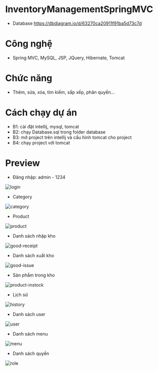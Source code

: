 # InventoryManagementSpringMVC
- Database
https://dbdiagram.io/d/63270ca20911f91ba5d73c7d
# Công nghệ
- Spring MVC, MySQL, JSP, JQuery, Hibernate, Tomcat
# Chức năng
- Thêm, sửa, xóa, tìm kiếm, sắp xếp, phân quyền...

# Cách chạy dự án
- B1: cài đặt intellij, mysql, tomcat
- B2: chạy Database.sql trong folder database
- B3: mở project trên intellij và cấu hình tomcat cho project
- B4: chạy project với tomcat

# Preview
- Đăng nhập: admin - 1234

![login](https://user-images.githubusercontent.com/95007804/204358288-a20aecf0-91a3-4615-bbbc-dc439955d84c.png)

- Category

![category](https://user-images.githubusercontent.com/95007804/204361223-8ff1d07a-63d8-49a4-a855-3e87393b19c9.png)

- Product

![product](https://user-images.githubusercontent.com/95007804/204361253-219d547b-09de-43b4-a314-ef304c798d37.png)

- Danh sách nhập kho

![good-receipt](https://user-images.githubusercontent.com/95007804/204361293-abe38927-8297-4311-8202-9d98d5a2cb11.png)

- Danh sách xuất kho

![good-issue](https://user-images.githubusercontent.com/95007804/204361344-caf59a11-1f51-41ff-a24d-8e4128e4fdd6.png)

- Sản phẩm trong kho

![product-instock](https://user-images.githubusercontent.com/95007804/204361550-0b8becb2-7029-4e54-bf37-a44dd13550fb.png)

- Lịch sử 

![history](https://user-images.githubusercontent.com/95007804/204361592-073912b4-1608-4905-8c5b-9b6c907a9ff5.png)

- Danh sách user

![user](https://user-images.githubusercontent.com/95007804/204361663-fe44c18d-286c-4267-b6bc-38c2171f1abb.png)

- Danh sách menu

![menu](https://user-images.githubusercontent.com/95007804/204361749-ab786eed-aa6f-45aa-b901-8d6f562c5882.png)

- Danh sách quyền

![role](https://user-images.githubusercontent.com/95007804/204361780-18a19ff3-602a-4180-a81d-90653fa46e7e.png)






















